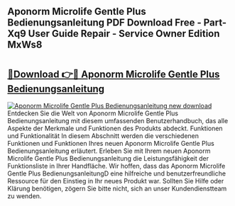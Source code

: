 ## Aponorm Microlife Gentle Plus Bedienungsanleitung PDF Download Free - Part-Xq9 User Guide Repair - Service Owner Edition MxWs8

# <h2><a href="http://df1kwk.blite.top/?on=Aponorm+Microlife+Gentle+Plus+Bedienungsanleitung">🔗Download 👉🔴 Aponorm Microlife Gentle Plus Bedienungsanleitung</a></h2>

[![Aponorm Microlife Gentle Plus Bedienungsanleitung new download](https://i.imgur.com/lujVjoI.png)](http://df1kwk.blite.top/?on=Aponorm+Microlife+Gentle+Plus+Bedienungsanleitung)
Entdecken Sie die Welt von Aponorm Microlife Gentle Plus Bedienungsanleitung mit diesem umfassenden Benutzerhandbuch, das alle Aspekte der Merkmale und Funktionen des Produkts abdeckt. Funktionen und Funktionalität In diesem Abschnitt werden die verschiedenen Funktionen und Funktionen Ihres neuen Aponorm Microlife Gentle Plus Bedienungsanleitung erläutert. Erleben Sie mit Ihrem neuen Aponorm Microlife Gentle Plus Bedienungsanleitung die Leistungsfähigkeit der Funktionsliste in Ihrer Handfläche. Wir hoffen, dass das Aponorm Microlife Gentle Plus BedienungsanleitungD eine hilfreiche und benutzerfreundliche Ressource für den Einstieg in Ihr neues Produkt war. Sollten Sie Hilfe oder Klärung benötigen, zögern Sie bitte nicht, sich an unser Kundendienstteam zu wenden.
